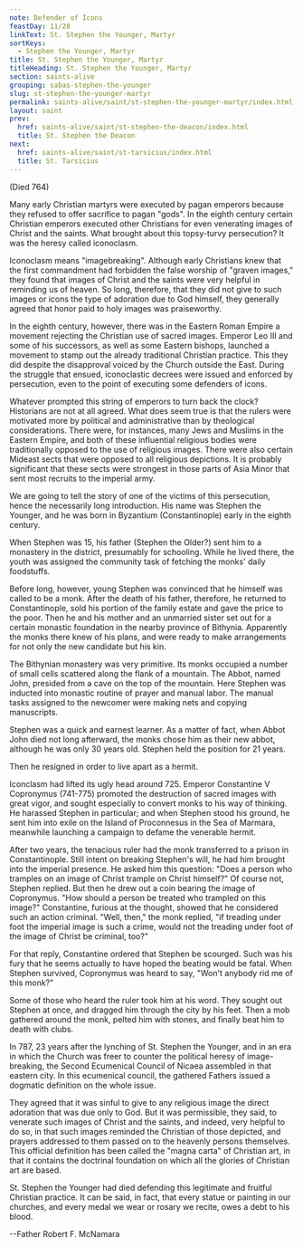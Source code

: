 ```yaml
---
note: Defender of Icons
feastDay: 11/28
linkText: St. Stephen the Younger, Martyr
sortKeys:
  - Stephen the Younger, Martyr
title: St. Stephen the Younger, Martyr
titleHeading: St. Stephen the Younger, Martyr
section: saints-alive
grouping: sabas-stephen-the-younger
slug: st-stephen-the-younger-martyr
permalink: saints-alive/saint/st-stephen-the-younger-martyr/index.html
layout: saint
prev:
  href: saints-alive/saint/st-stephen-the-deacon/index.html
  title: St. Stephen the Deacon
next:
  href: saints-alive/saint/st-tarsicius/index.html
  title: St. Tarsicius
---
```

(Died 764)

Many early Christian martyrs were executed by pagan emperors because they refused to offer sacrifice to pagan "gods". In the eighth century certain Christian emperors executed other Christians for even venerating images of Christ and the saints. What brought about this topsy-turvy persecution? It was the heresy called iconoclasm.

Iconoclasm means "imagebreaking". Although early Christians knew that the first commandment had forbidden the false worship of "graven images," they found that images of Christ and the saints were very helpful in reminding us of heaven. So long, therefore, that they did not give to such images or icons the type of adoration due to God himself, they generally agreed that honor paid to holy images was praiseworthy.

In the eighth century, however, there was in the Eastern Roman Empire a movement rejecting the Christian use of sacred images. Emperor Leo III and some of his successors, as well as some Eastern bishops, launched a movement to stamp out the already traditional Christian practice. This they did despite the disapproval voiced by the Church outside the East. During the struggle that ensued, iconoclastic decrees were issued and enforced by persecution, even to the point of executing some defenders of icons.

Whatever prompted this string of emperors to turn back the clock? Historians are not at all agreed. What does seem true is that the rulers were motivated more by political and administrative than by theological considerations. There were, for instances, many Jews and Muslims in the Eastern Empire, and both of these influential religious bodies were traditionally opposed to the use of religious images. There were also certain Mideast sects that were opposed to all religious depictions. It is probably significant that these sects were strongest in those parts of Asia Minor that sent most recruits to the imperial army.

We are going to tell the story of one of the victims of this persecution, hence the necessarily long introduction. His name was Stephen the Younger, and he was born in Byzantium (Constantinople) early in the eighth century.

When Stephen was 15, his father (Stephen the Older?) sent him to a monastery in the district, presumably for schooling. While he lived there, the youth was assigned the community task of fetching the monks' daily foodstuffs.

Before long, however, young Stephen was convinced that he himself was called to be a monk. After the death of his father, therefore, he returned to Constantinople, sold his portion of the family estate and gave the price to the poor. Then he and his mother and an unmarried sister set out for a certain monastic foundation in the nearby province of Bithynia. Apparently the monks there knew of his plans, and were ready to make arrangements for not only the new candidate but his kin.

The Bithynian monastery was very primitive. Its monks occupied a number of small cells scattered along the flank of a mountain. The Abbot, named John, presided from a cave on the top of the mountain. Here Stephen was inducted into monastic routine of prayer and manual labor. The manual tasks assigned to the newcomer were making nets and copying manuscripts.

Stephen was a quick and earnest learner. As a matter of fact, when Abbot John died not long afterward, the monks chose him as their new abbot, although he was only 30 years old. Stephen held the position for 21 years.

Then he resigned in order to live apart as a hermit.

Iconclasm had lifted its ugly head around 725. Emperor Constantine V Copronymus (741-775) promoted the destruction of sacred images with great vigor, and sought especially to convert monks to his way of thinking. He harassed Stephen in particular; and when Stephen stood his ground, he sent him into exile on the Island of Proconnesus in the Sea of Marmara, meanwhile launching a campaign to defame the venerable hermit.

After two years, the tenacious ruler had the monk transferred to a prison in Constantinople. Still intent on breaking Stephen's will, he had him brought into the imperial presence. He asked him this question: "Does a person who tramples on an image of Christ trample on Christ himself?" Of course not, Stephen replied. But then he drew out a coin bearing the image of Copronymus. "How should a person be treated who trampled on this image?" Constantine, furious at the thought, showed that he considered such an action criminal. "Well, then," the monk replied, "if treading under foot the imperial image is such a crime, would not the treading under foot of the image of Christ be criminal, too?"

For that reply, Constantine ordered that Stephen be scourged. Such was his fury that he seems actually to have hoped the beating would be fatal. When Stephen survived, Copronymus was heard to say, "Won't anybody rid me of this monk?"

Some of those who heard the ruler took him at his word. They sought out Stephen at once, and dragged him through the city by his feet. Then a mob gathered around the monk, pelted him with stones, and finally beat him to death with clubs.

In 787, 23 years after the lynching of St. Stephen the Younger, and in an era in which the Church was freer to counter the political heresy of image-breaking, the Second Ecumenical Council of Nicaea assembled in that eastern city. In this ecumenical council, the gathered Fathers issued a dogmatic definition on the whole issue.

They agreed that it was sinful to give to any religious image the direct adoration that was due only to God. But it was permissible, they said, to venerate such images of Christ and the saints, and indeed, very helpful to do so, in that such images reminded the Christian of those depicted, and prayers addressed to them passed on to the heavenly persons themselves. This official definition has been called the "magna carta" of Christian art, in that it contains the doctrinal foundation on which all the glories of Christian art are based.

St. Stephen the Younger had died defending this legitimate and fruitful Christian practice. It can be said, in fact, that every statue or painting in our churches, and every medal we wear or rosary we recite, owes a debt to his blood.

\--Father Robert F. McNamara